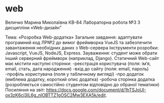 # web 
Величко Марина Миколаївна
КВ-84
Лабораторна робота №3
З дисципліни «Web-дизайн"
 
 
Тема: «Розробка Web-додатка»
Загальне завдання: адаптувати програмний код ЛР№2 до вимог фреймворка VueJS та забезпечити завантаження необхідних даних з Web-сервера
Інструменти розробки: Javascript, VueJS, NodeJS, Express.
Зауваження: студент може обрати інший серверний фреймворк (наприклад, Django).
Статичний Web-сайт має містити наступні сторінки:
-реєстрація користувача (поля: ім’я, email, стать, дата народження)
-вхід до сайту (поля: email, пароль)
-профіль користувача (поля у табличному вигляді)
-про додаток (емблема додатку, короткий опис додатка)
-робоча сторінка додатка (розробляється самостійно студентом відповідно до обраної тематики)
Посиляння на звіт: https://docs.google.com/document/d/1hTSJoUI-ox3zK6cj3IL6g_nlOBTTZ1gOSC2Mw3EXA5k/edit.

